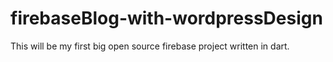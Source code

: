 # firebaseBlog-with-wordpressDesign
This will be my first big open source firebase project written in dart.
